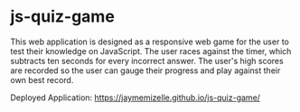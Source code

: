 # js-quiz-game

This web application is designed as a responsive web game for the user to test their knowledge on JavaScript. The user races against the timer, which subtracts ten seconds for every incorrect answer. The user's high scores are recorded so the user can gauge their progress and play against their own best record.

Deployed Application:  https://jaymemizelle.github.io/js-quiz-game/

